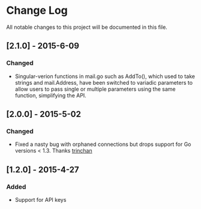 # Change Log
All notable changes to this project will be documented in this file.

## [2.1.0] - 2015-6-09
### Changed
- Singular-verion functions in mail.go such as AddTo(), which used to take strings and mail.Address, have been switched to variadic parameters to allow users to pass single or multiple parameters using the same function, simplifying the API.

## [2.0.0] - 2015-5-02
### Changed
- Fixed a nasty bug with orphaned connections but drops support for Go versions < 1.3. Thanks [trinchan](https://github.com/sendgrid/sendgrid-go/pull/24)

## [1.2.0] - 2015-4-27
### Added
- Support for API keys

